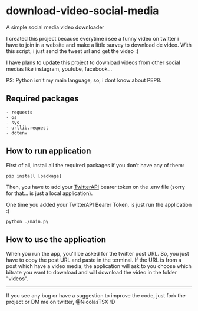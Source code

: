 # download-video-social-media
A simple social media video downloader

I created this project because everytime i see a funny video on twitter i have to join in a website and make a little survey to download de video. With this script, i just send the tweet url and get the video :)

I have plans to update this project to download videos from other social medias like instagram, youtube, facebook...

PS: Python isn't my main language, so, i dont know about PEP8.

## Required packages

```
- requests
- os
- sys
- urllib.request
- dotenv
```

## How to run application

First of all, install all the required packages if you don't have any of them:

```
pip install [package]
```

Then, you have to add your [TwitterAPI](https://developer.twitter.com/ja/docs/basics/authentication/guides/access-tokens#:~:text=Generating%20access%20tokens&text=Login%20to%20your%20Twitter%20account,%26%20access%20token%20secret%22%20section.) bearer token on the .env file (sorry for that... is just a local application).

One time you added your TwitterAPI Bearer Token, is just run the application :)
```
python ./main.py
```

## How to use the application

When you run the app, you'll be asked for the twitter post URL. So, you just have to copy the post URL and paste in the terminal. If the URL is from a post which have a video media, the application will ask to you choose which bitrate you want to download and will download the video in the folder "videos".

-------------------------------------------------

If you see any bug or have a suggestion to improve the code, just fork the project or DM me on twitter, @NicolasTSX :D
